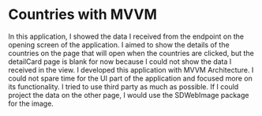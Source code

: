# Countries with MVVM

In this application, I showed the data I received from the endpoint on the opening screen of the application.
I aimed to show the details of the countries on the page that will open when the countries are clicked, 
but the detailCard page is blank for now because I could not show the data I received in the view. 
I developed this application with MVVM Architecture. I could not spare time for the UI part of the 
application and focused more on its functionality. I tried to use third party as much as possible.
If I could project the data on the other page, I would use the SDWebImage package for the image.

